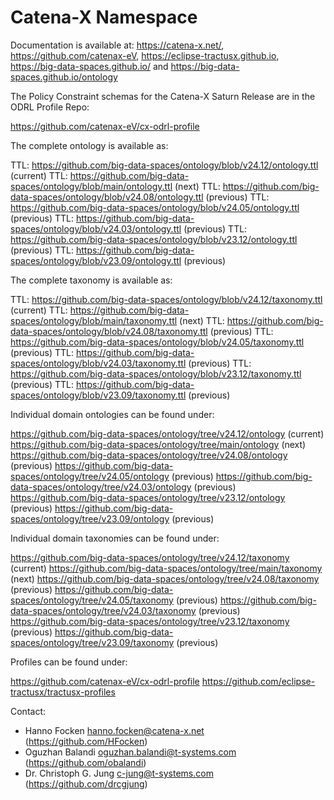 # Catena-X Namespace

Documentation is available at: https://catena-x.net/, https://github.com/catenax-eV, https://eclipse-tractusx.github.io, https://big-data-spaces.github.io/ and https://big-data-spaces.github.io/ontology

The Policy Constraint schemas for the Catena-X Saturn Release are in the ODRL Profile Repo:

https://github.com/catenax-eV/cx-odrl-profile


The complete ontology is available as:

TTL: https://github.com/big-data-spaces/ontology/blob/v24.12/ontology.ttl (current)
TTL: https://github.com/big-data-spaces/ontology/blob/main/ontology.ttl (next)
TTL: https://github.com/big-data-spaces/ontology/blob/v24.08/ontology.ttl (previous)
TTL: https://github.com/big-data-spaces/ontology/blob/v24.05/ontology.ttl (previous)
TTL: https://github.com/big-data-spaces/ontology/blob/v24.03/ontology.ttl (previous)
TTL: https://github.com/big-data-spaces/ontology/blob/v23.12/ontology.ttl (previous)
TTL: https://github.com/big-data-spaces/ontology/blob/v23.09/ontology.ttl (previous)

The complete taxonomy is available as:

TTL: https://github.com/big-data-spaces/ontology/blob/v24.12/taxonomy.ttl (current)
TTL: https://github.com/big-data-spaces/ontology/blob/main/taxonomy.ttl (next)
TTL: https://github.com/big-data-spaces/ontology/blob/v24.08/taxonomy.ttl (previous)
TTL: https://github.com/big-data-spaces/ontology/blob/v24.05/taxonomy.ttl (previous)
TTL: https://github.com/big-data-spaces/ontology/blob/v24.03/taxonomy.ttl (previous)
TTL: https://github.com/big-data-spaces/ontology/blob/v23.12/taxonomy.ttl (previous)
TTL: https://github.com/big-data-spaces/ontology/blob/v23.09/taxonomy.ttl (previous)

Individual domain ontologies can be found under:

https://github.com/big-data-spaces/ontology/tree/v24.12/ontology (current)
https://github.com/big-data-spaces/ontology/tree/main/ontology (next)
https://github.com/big-data-spaces/ontology/tree/v24.08/ontology (previous)
https://github.com/big-data-spaces/ontology/tree/v24.05/ontology (previous)
https://github.com/big-data-spaces/ontology/tree/v24.03/ontology (previous)
https://github.com/big-data-spaces/ontology/tree/v23.12/ontology (previous)
https://github.com/big-data-spaces/ontology/tree/v23.09/ontology (previous)

Individual domain taxonomies can be found under:

https://github.com/big-data-spaces/ontology/tree/v24.12/taxonomy (current)
https://github.com/big-data-spaces/ontology/tree/main/taxonomy (next)
https://github.com/big-data-spaces/ontology/tree/v24.08/taxonomy (previous)
https://github.com/big-data-spaces/ontology/tree/v24.05/taxonomy (previous)
https://github.com/big-data-spaces/ontology/tree/v24.03/taxonomy (previous)
https://github.com/big-data-spaces/ontology/tree/v23.12/taxonomy (previous)
https://github.com/big-data-spaces/ontology/tree/v23.09/taxonomy (previous)

Profiles can be found under:

https://github.com/catenax-eV/cx-odrl-profile
https://github.com/eclipse-tractusx/tractusx-profiles

Contact:

- Hanno Focken <hanno.focken@catena-x.net> (https://github.com/HFocken)
- Oguzhan Balandi <oguzhan.balandi@t-systems.com> (https://github.com/obalandi)
- Dr. Christoph G. Jung <c-jung@t-systems.com> (https://github.com/drcgjung)
